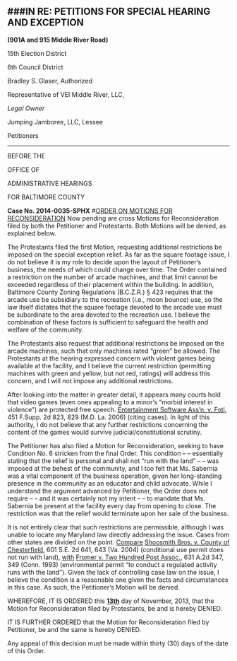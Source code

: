 ###IN RE: PETITIONS FOR SPECIAL HEARING AND EXCEPTION
---
**(901A and 915 Middle River Road)**

15th Election District

6th Council District

Bradley S. Glaser, Authorized

Representative of VEI Middle River, LLC,

*Legal Owner*

Jumping Jamboree, LLC, Lessee

Petitioners

---
BEFORE THE

OFFICE OF

ADMINISTRATIVE HEARINGS

FOR BALTIMORE COUNTY

**Case No. 2014-0035-SPHX**
#<u>ORDER ON MOTIONS FOR RECONSIDERATION</u>
Now pending are cross Motions for Reconsideration filed by both the Petitioner and Protestants. Both Motions will be denied, as explained below.
The Protestants filed the first Motion, requesting additional restrictions be imposed on the special exception relief. As far as the square footage issue, I do not believe it is my role to decide upon the layout of Petitioner’s business, the needs of which could change over time. The Order contained a restriction on the number of arcade machines, and that limit cannot be exceeded regardless of their placement within the building. In addition, Baltimore County Zoning Regulations (B.C.Z.R.) § 423 requires that the arcade use be subsidiary to the recreation (i.e., moon bounce) use, so the law itself dictates that the square footage devoted to the arcade use must be subordinate to the area devoted to the recreation use. I believe the combination of these factors is sufficient to safeguard the health and welfare of the community.
The Protestants also request that additional restrictions be imposed on the arcade machines, such that only machines rated “green” be allowed. The Protestants at the hearing expressed concern with violent games being available at the facility, and I believe the current restriction (permitting machines with green and yellow, but not red, ratings) will address this concern, and I will not impose any additional restrictions.
After looking into the matter in greater detail, it appears many courts hold that video games (even ones appealing to a minor’s “morbid interest in violence”) are protected free speech. <u>Entertainment Software Ass’n. v. Foti</u>, 451 F.Supp. 2d 823, 829 (M.D. La. 2006) (citing cases). In light of this authority, I do not believe that any further restrictions concerning the content of the games would survive judicial/constitutional scrutiny.
The Petitioner has also filed a Motion for Reconsideration, seeking to have Condition No. 6 stricken from the final Order. This condition – – essentially stating that the relief is personal and shall not “run with the land” – – was imposed at the behest of the community, and I too felt that Ms. Sabernia was a vital component of the business operation, given her long-standing presence in the community as an educator and child advocate. While I understand the argument advanced by Petitioner, the Order does not require – – and it was certainly not my intent – – to mandate that Ms. Sabernia be present at the facility every day from opening to close. The restriction was that the relief would terminate upon her sale of the business.
It is not entirely clear that such restrictions are permissible, although I was unable to locate any Maryland law directly addressing the issue. Cases from other states are divided on the point. <u>Compare</u> <u>Shoosmith Bros. v. County of Chesterfield</u>, 601 S.E. 2d 641, 643 (Va. 2004) (conditional use permit does not run with land), <u>with</u> <u>Fromer v. Two Hundred Post Assoc.</u>, 631 A.2d 347, 349 (Conn. 1993) (environmental permit “to conduct a regulated activity runs with the land”). Given the lack of controlling case law on the issue, I believe the condition is a reasonable one given the facts and circumstances in this case. As such, the Petitioner’s Motion will be denied.
WHEREFORE, IT IS ORDERED this **<u>13th</u>** day of November, 2013, that the Motion for Reconsideration filed by Protestants, be and is hereby DENIED.
IT IS FURTHER ORDERED that the Motion for Reconsideration filed by Petitioner, be and the same is hereby DENIED.

Any appeal of this decision must be made within thirty (30) days of the date of this Order.